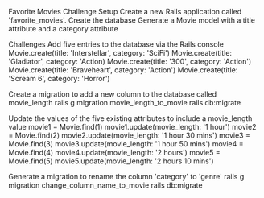 Favorite Movies Challenge
Setup
Create a new Rails application called 'favorite_movies'.
Create the database
Generate a Movie model with a title attribute and a category attribute

Challenges
Add five entries to the database via the Rails console
Movie.create(title: 'Interstellar', category: 'SciFi')
Movie.create(title: 'Gladiator', category: 'Action)
Movie.create(title: '300', category: 'Action')
Movie.create(title: 'Braveheart', category: 'Action')
Movie.create(title: 'Scream 6', category: 'Horror')

Create a migration to add a new column to the database called movie_length
rails g migration movie_length_to_movie
rails db:migrate

Update the values of the five existing attributes to include a movie_length value
movie1 = Movie.find(1)
movie1.update(movie_length: '1 hour')
movie2 = Movie.find(2)
movie2.update(movie_length: '1 hour 30 mins')
movie3 = Movie.find(3)
movie3.update(movie_length: '1 hour 50 mins')
movie4 = Movie.find(4)
movie4.update(movie_length: '2 hours')
movie5 = Movie.find(5)
movie5.update(movie_length: '2 hours 10 mins')

Generate a migration to rename the column 'category' to 'genre'
rails g migration change_column_name_to_movie
rails db:migrate